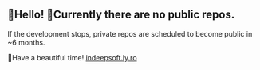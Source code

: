 ## 👋Hello! 🙂Currently there are no public repos.
If the development stops, private repos are scheduled to become public in ~6 months.

🙂Have a beautiful time!
[indeepsoft.ly.ro](https://indeepsoft.ly.ro)
